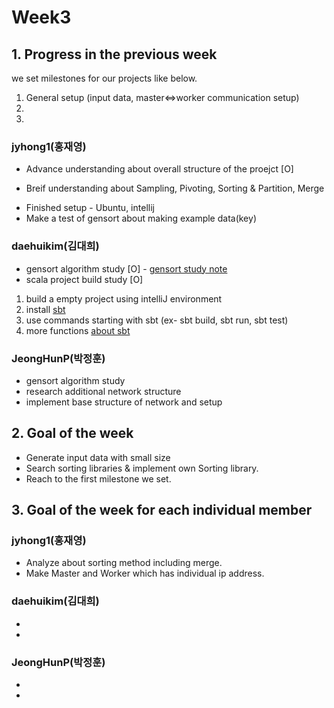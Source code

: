 # Week3
## 1. Progress in the previous week

we set milestones for our projects like below.
1. General setup (input data, master<=>worker communication setup)
2. 
3. 

### jyhong1(홍재영)
* Advance understanding about overall structure of the proejct [O]
- Breif understanding about Sampling, Pivoting, Sorting & Partition, Merge
* Finished setup - Ubuntu, intellij
* Make a test of gensort about making example data(key)


### daehuikim(김대희)
* gensort algorithm study [O] - [gensort study note](/docs/gensort%20study.md)
* scala project build study [O]
1. build a empty project using intelliJ environment
2. install [sbt](https://www.scala-sbt.org/download.html)
3. use commands starting with sbt (ex- sbt build, sbt run, sbt test)
4. more functions [about sbt](https://www.scala-sbt.org/1.x/docs/)

### JeongHunP(박정훈)
* gensort algorithm study
* research additional network structure
* implement base structure of network and setup

## 2. Goal of the week
* Generate input data with small size
* Search sorting libraries & implement own Sorting library.
* Reach to the first milestone we set.

## 3. Goal of the week for each individual member

### jyhong1(홍재영)
* Analyze about sorting method including merge.
* Make Master and Worker which has individual ip address.

### daehuikim(김대희)
* 
* 

### JeongHunP(박정훈)
* 
* 
